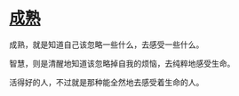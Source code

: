 # [成熟](https://github.com/platojobs/SFLOG/issues/257)

成熟，就是知道自己该忽略一些什么，去感受一些什么。

智慧，则是清醒地知道该忽略掉自我的烦恼，去纯粹地感受生命。

活得好的人，不过就是那种能全然地去感受着生命的人。